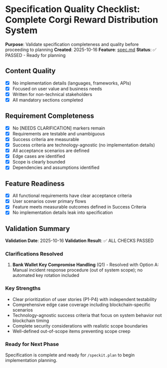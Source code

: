 # Specification Quality Checklist: Complete Corgi Reward Distribution System

**Purpose**: Validate specification completeness and quality before proceeding to planning
**Created**: 2025-10-16
**Feature**: [spec.md](../spec.md)
**Status**: ✅ PASSED - Ready for planning

## Content Quality

- [x] No implementation details (languages, frameworks, APIs)
- [x] Focused on user value and business needs
- [x] Written for non-technical stakeholders
- [x] All mandatory sections completed

## Requirement Completeness

- [x] No [NEEDS CLARIFICATION] markers remain
- [x] Requirements are testable and unambiguous
- [x] Success criteria are measurable
- [x] Success criteria are technology-agnostic (no implementation details)
- [x] All acceptance scenarios are defined
- [x] Edge cases are identified
- [x] Scope is clearly bounded
- [x] Dependencies and assumptions identified

## Feature Readiness

- [x] All functional requirements have clear acceptance criteria
- [x] User scenarios cover primary flows
- [x] Feature meets measurable outcomes defined in Success Criteria
- [x] No implementation details leak into specification

## Validation Summary

**Validation Date**: 2025-10-16
**Validation Result**: ✅ ALL CHECKS PASSED

### Clarifications Resolved

1. **Bank Wallet Key Compromise Handling** (Q1) - Resolved with Option A: Manual incident response procedure (out of system scope); no automated key rotation included

### Key Strengths

- Clear prioritization of user stories (P1-P4) with independent testability
- Comprehensive edge case coverage including blockchain-specific scenarios
- Technology-agnostic success criteria that focus on system behavior not blockchain timing
- Complete security considerations with realistic scope boundaries
- Well-defined out-of-scope items preventing scope creep

### Ready for Next Phase

Specification is complete and ready for `/speckit.plan` to begin implementation planning.

